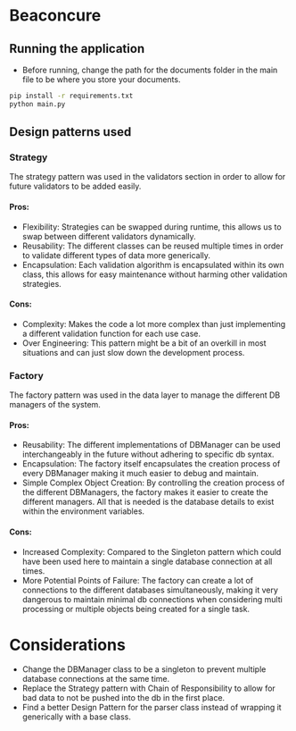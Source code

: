 # Beaconcure
## Running the application
* Before running, change the path for the documents folder in the main file to be where you store your documents.
```bash
pip install -r requirements.txt
python main.py
```

## Design patterns used 
### Strategy
The strategy pattern was used in the validators section in order to allow for future validators to be added easily.

####  Pros:
- Flexibility: Strategies can be swapped during runtime, this allows us to swap between different validators dynamically.
- Reusability: The different classes can be reused multiple times in order to validate different types of data more generically.
- Encapsulation: Each validation algorithm is encapsulated within its own class, this allows for easy maintenance without harming other validation strategies.
#### Cons:
- Complexity: Makes the code a lot more complex than just implementing a different validation function for each use case.
- Over Engineering: This pattern might be a bit of an overkill in most situations and can just slow down the development process.


### Factory
The factory pattern was used in the data layer to manage the different DB managers of the system.
#### Pros:
- Reusability: The different implementations of DBManager can be used interchangeably in the future without adhering to specific db syntax.
- Encapsulation: The factory itself encapsulates the creation process of every DBManager making it much easier to debug and maintain.
- Simple Complex Object Creation: By controlling the creation process of the different DBManagers, the factory makes it easier to create the different managers. All that is needed is the database details to exist within the environment variables.

#### Cons:
- Increased Complexity: Compared to the Singleton pattern which could have been used here to maintain a single database connection at all times.
- More Potential Points of Failure: The factory can create a lot of connections to the different databases simultaneously, making it very dangerous to maintain minimal db connections when considering multi processing or multiple objects being created for a single task.


# Considerations
- Change the DBManager class to be a singleton to prevent multiple database connections at the same time.
- Replace the Strategy pattern with Chain of Responsibility to allow for bad data to not be pushed into the db in the first place.
- Find a better Design Pattern for the parser class instead of wrapping it generically with a base class.
